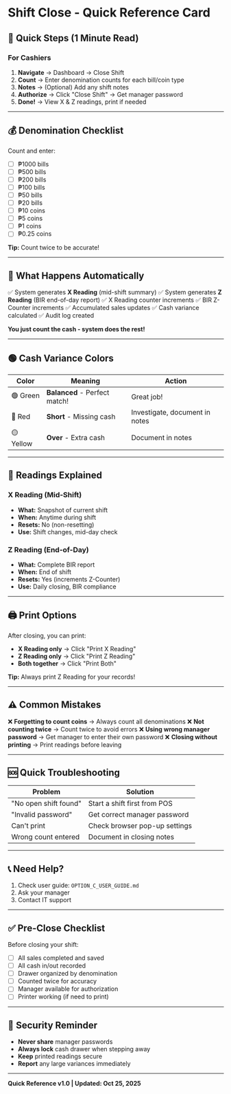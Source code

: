 # Shift Close - Quick Reference Card

## 🚀 Quick Steps (1 Minute Read)

### For Cashiers

1. **Navigate** → Dashboard → Close Shift
2. **Count** → Enter denomination counts for each bill/coin type
3. **Notes** → (Optional) Add any shift notes
4. **Authorize** → Click "Close Shift" → Get manager password
5. **Done!** → View X & Z readings, print if needed

---

## 💰 Denomination Checklist

Count and enter:
- [ ] ₱1000 bills
- [ ] ₱500 bills
- [ ] ₱200 bills
- [ ] ₱100 bills
- [ ] ₱50 bills
- [ ] ₱20 bills
- [ ] ₱10 coins
- [ ] ₱5 coins
- [ ] ₱1 coins
- [ ] ₱0.25 coins

**Tip:** Count twice to be accurate!

---

## 🎯 What Happens Automatically

✅ System generates **X Reading** (mid-shift summary)
✅ System generates **Z Reading** (BIR end-of-day report)
✅ X Reading counter increments
✅ BIR Z-Counter increments
✅ Accumulated sales updates
✅ Cash variance calculated
✅ Audit log created

**You just count the cash - system does the rest!**

---

## 🟢 Cash Variance Colors

| Color | Meaning | Action |
|-------|---------|--------|
| 🟢 Green | **Balanced** - Perfect match! | Great job! |
| 🔴 Red | **Short** - Missing cash | Investigate, document in notes |
| 🟡 Yellow | **Over** - Extra cash | Document in notes |

---

## 📄 Readings Explained

### X Reading (Mid-Shift)
- **What:** Snapshot of current shift
- **When:** Anytime during shift
- **Resets:** No (non-resetting)
- **Use:** Shift changes, mid-day check

### Z Reading (End-of-Day)
- **What:** Complete BIR report
- **When:** End of shift
- **Resets:** Yes (increments Z-Counter)
- **Use:** Daily closing, BIR compliance

---

## 🖨️ Print Options

After closing, you can print:
- **X Reading only** → Click "Print X Reading"
- **Z Reading only** → Click "Print Z Reading"
- **Both together** → Click "Print Both"

**Tip:** Always print Z Reading for your records!

---

## ⚠️ Common Mistakes

❌ **Forgetting to count coins** → Always count all denominations
❌ **Not counting twice** → Count twice to avoid errors
❌ **Using wrong manager password** → Get manager to enter their own password
❌ **Closing without printing** → Print readings before leaving

---

## 🆘 Quick Troubleshooting

| Problem | Solution |
|---------|----------|
| "No open shift found" | Start a shift first from POS |
| "Invalid password" | Get correct manager password |
| Can't print | Check browser pop-up settings |
| Wrong count entered | Document in closing notes |

---

## 📞 Need Help?

1. Check user guide: `OPTION_C_USER_GUIDE.md`
2. Ask your manager
3. Contact IT support

---

## ✅ Pre-Close Checklist

Before closing your shift:
- [ ] All sales completed and saved
- [ ] All cash in/out recorded
- [ ] Drawer organized by denomination
- [ ] Counted twice for accuracy
- [ ] Manager available for authorization
- [ ] Printer working (if need to print)

---

## 🔐 Security Reminder

- **Never share** manager passwords
- **Always lock** cash drawer when stepping away
- **Keep** printed readings secure
- **Report** any large variances immediately

---

**Quick Reference v1.0 | Updated: Oct 25, 2025**

